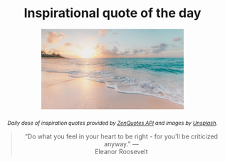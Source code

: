 
<div align="center">

# Inspirational quote of the day

<img src="./data/photo.jpeg" alt="Beautiful nature photo" width="320" height="180">

<sub><i>Daily dose of inspiration quotes provided by [ZenQuotes API](https://zenquotes.io/) and images by [Unsplash](https://unsplash.com/).</i></sub>


<blockquote>&ldquo;Do what you feel in your heart to be right - for you'll be criticized anyway.&rdquo; &mdash; <footer>Eleanor Roosevelt</footer></blockquote>

</div>
